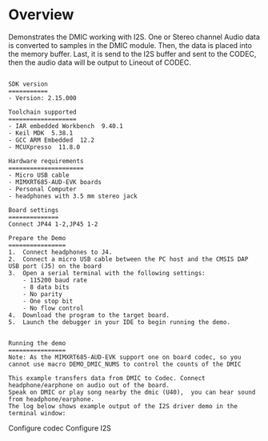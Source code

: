 Overview
========
Demonstrates the DMIC working with I2S. One or Stereo channel Audio data is converted to samples in the DMIC module.
Then, the data is placed into the memory buffer. Last, it is send to the I2S buffer and sent
to the CODEC, then the audio data will be output to Lineout of CODEC.
~~~~~~~~~~~~~~~~~~~~~~~~~~~~~~~~~~~

SDK version
===========
- Version: 2.15.000

Toolchain supported
===================
- IAR embedded Workbench  9.40.1
- Keil MDK  5.38.1
- GCC ARM Embedded  12.2
- MCUXpresso  11.8.0

Hardware requirements
=====================
- Micro USB cable
- MIMXRT685-AUD-EVK boards
- Personal Computer
- headphones with 3.5 mm stereo jack

Board settings
==============
Connect JP44 1-2,JP45 1-2

Prepare the Demo
================
1.  Connect headphones to J4.
2.  Connect a micro USB cable between the PC host and the CMSIS DAP USB port (J5) on the board
3.  Open a serial terminal with the following settings:
    - 115200 baud rate
    - 8 data bits
    - No parity
    - One stop bit
    - No flow control
4.  Download the program to the target board.
5.  Launch the debugger in your IDE to begin running the demo.


Running the demo
================
Note: As the MIMXRT685-AUD-EVK support one on board codec, so you cannot use macro DEMO_DMIC_NUMS to control the counts of the DMIC

This example transfers data from DMIC to Codec. Connect headphone/earphone on audio out of the board.
Speak on DMIC or play song nearby the dmic (U40),  you can hear sound from headphone/earphone.
The log below shows example output of the I2S driver demo in the terminal window:
~~~~~~~~~~~~~~~~~~~~~~~~~~~~~~~~~~~
Configure codec
Configure I2S
~~~~~~~~~~~~~~~~~~~~~~~~~~~~~~~~~~~

